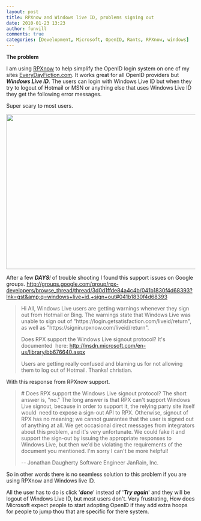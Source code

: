```yaml
---
layout: post
title: RPXnow and Windows live ID, problems signing out
date: 2010-01-23 13:23
author: funvill
comments: true
categories: [Development, Microsoft, OpenID, Rants, RPXnow, windows]
---
```

<strong>The problem </strong>

I am using <a href="https://rpxnow.com/">RPXnow</a> to help simplify the OpenID login system on one of my sites <a href="http://www.everydayfiction.com/">EveryDayFiction.com</a>. It works great for all OpenID providers but <em><strong>Windows Live ID</strong></em>. The users can login with Windows Live ID but when they try to logout of Hotmail or MSN or anything else that uses Windows Live ID they get the following error messages.

Super scary to most users.

<a href="http://blog.abluestar.com/public/uploads/2010/01/RPXnow_WindowsLifeID_Cantsignout.png"><img class="aligncenter size-full wp-image-856" title="RPXnow Windows Live ID Cant sign out" src="http://blog.abluestar.com/public/uploads/2010/01/RPXnow_WindowsLifeID_Cantsignout.png" alt="" width="801" height="412" /></a>

After a few <em><strong>DAYS</strong>!</em> of trouble shooting I found this support issues on Google groups.
<a href="http://groups.google.com/group/rpx-developers/browse_thread/thread/3d0d1ffde84a4c4b/041b1830f4d68393?lnk=gst&amp;q=windows+live+id,+sign+out#041b1830f4d68393">http://groups.google.com/group/rpx-developers/browse_thread/thread/3d0d1ffde84a4c4b/041b1830f4d68393?lnk=gst&amp;q=windows+live+id,+sign+out#041b1830f4d68393</a>
<blockquote>Hi All,
Windows Live users are getting warnings whenever they sign out from Hotmail or Bing. The warnings state that Windows Live was unable to sign out of "https://login.getsatisfaction.com/liveid/return", as well as "https://signin.rpxnow.com/liveid/return".

Does RPX support the Windows Live signout protocol? It's documented  here:
http://msdn.microsoft.com/en-us/library/bb676640.aspx

Users are getting really confused and blaming us for not allowing them to log out of Hotmail.
Thanks!
christian.</blockquote>
With this response from RPXnow support.
<blockquote># Does RPX support the Windows Live signout protocol?
The short answer is, "no."
The long answer is that RPX can't support Windows Live signout, because in order to support it, the relying party site itself would  need to expose a sign-out API to RPX.  Otherwise, signout of RPX has no meaning; we cannot guarantee that the user is signed out of anything at all.
We get occasional direct messages from integrators about this problem, and it's very unfortunate.  We could fake it and support the sign-out by issuing the appropriate responses to Windows Live, but then we'd be violating the requirements of the document you mentioned.
I'm sorry I can't be more helpful!

--
Jonathan Daugherty
Software Engineer
JanRain, Inc.</blockquote>
So in other words there is no seamless solution to this problem if you are using RPXnow and Windows live ID.

All the user has to do is click '<strong><em>done</em></strong>' instead of '<strong><em>Try again</em></strong>' and they will be logout of Windows Live ID, but most users don't. Very frustrating, How does Microsoft expect people to start adopting OpenID if they add extra hoops for people to jump thou that are specific for there system.
